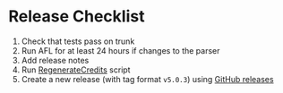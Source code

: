 # Release Checklist

1. Check that tests pass on trunk
2. Run AFL for at least 24 hours if changes to the parser
3. Add release notes
4. Run [RegenerateCredits](RegenerateCredits) script
5. Create a new release (with tag format `v5.0.3`) using [GitHub releases](https://github.com/SBJson/SBJson/releases)

